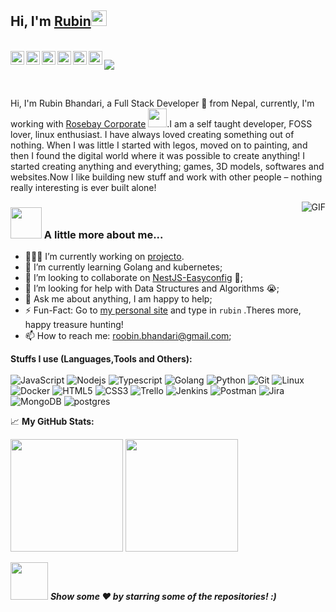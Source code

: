 <h2> Hi, I'm <a href="https://rubiin.now.sh">Rubin</a><img src="https://media.giphy.com/media/hvRJCLFzcasrR4ia7z/giphy.gif" width="25px"></h2>

<br/>
<a href="https://twitter.com/rubiin">
  <img align="left" alt="Rubin Bhandari | Twitter" width="22px" src="https://cdn.jsdelivr.net/npm/simple-icons@v3/icons/twitter.svg" />
</a>
<a href="https://www.linkedin.com/in/xidharth/">
  <img align="left" alt="Rubin's LinkedIN" width="22px" src="https://cdn.jsdelivr.net/npm/simple-icons@v3/icons/linkedin.svg" />
</a>
<a href="https://t.me/rubinbhandari">
  <img align="left" alt="Rubin's Telegram" width="22px" src="https://cdn.jsdelivr.net/npm/simple-icons@v3/icons/telegram.svg" />
</a>
<a href="https://www.instagram.com/rubiin.__/">
  <img align="left" alt="Rubin's Instagram" width="22px" src="https://cdn.jsdelivr.net/npm/simple-icons@v3/icons/instagram.svg" />
</a>
<a href="https://www.reddit.com/user/rubinbhandari/">
  <img align="left" alt="Rubin's Reddit" width="22px" src="https://cdn.jsdelivr.net/npm/simple-icons@v3/icons/reddit.svg" />
</a>
<a href="https://dev.to/rubiin/">
  <img align="left" alt="Rubin's Dev.to" wialt="Rubin's Dev.to" width="22px" src="https://cdn.jsdelivr.net/npm/simple-icons@v3/icons/dev-dot-to.svg" />
</a>

![](https://visitor-badge.glitch.me/badge?page_id=rubiin.rubiin)

<br />

Hi, I'm Rubin Bhandari, a Full Stack Developer 🚀 from Nepal, currently, I'm working with <a href="https://rosebaycorporate.com">Rosebay Corporate</a> <img src="https://media.giphy.com/media/WUlplcMpOCEmTGBtBW/giphy.gif" width="30">.I am a self taught developer, FOSS lover, linux enthusiast. I have always loved creating something out of nothing. When I was little I started with legos, moved on to painting, and then I found the digital world where it was possible to create anything! I started creating anything and everything; games, 3D models, softwares and websites.Now I like building new stuff and work with other people – nothing really interesting is ever built alone!

<img align="right" alt="GIF" src="https://media.giphy.com/media/836HiJc7pgzy8iNXCn/giphy.gif" />
 
### <img src="https://media.giphy.com/media/VgCDAzcKvsR6OM0uWg/giphy.gif" width="50"> A little more about me... 

- 👨🏽‍💻 I’m currently working on [projecto](https://github.com/rubiin/projecto).
- 🌱 I’m currently learning Golang and kubernetes; 
- 👯 I’m looking to collaborate on [NestJS-Easyconfig](https://github.com/rubiin/nestjs-easyconfig) 🤝;
- 🤔 I’m looking for help with Data Structures and Algorithms 😭;
- 💬 Ask me about anything, I am happy to help;
- ⚡️ Fun-Fact: Go to [my personal site](rubiin.now.sh) and type in `rubin` .Theres more, happy treasure hunting!
- 📫 How to reach me: roobin.bhandari@gmail.com;

**Stuffs I use (Languages,Tools and Others):**
<br/><br/>
![JavaScript](https://img.shields.io/badge/-JavaScript-black?style=for-the-badge&logo=javascript)
![Nodejs](https://img.shields.io/badge/-Typescript-black?style=for-the-badge&logo=Typescript&logoColor=3178C6)
![Typescript](https://img.shields.io/badge/-Nodejs-black?style=for-the-badge&logo=Node.js&logoColor=5df58b)
![Golang](https://img.shields.io/badge/-Go-black?style=for-the-badge&logo=Go&logoColor=5df58b)
![Python](https://img.shields.io/badge/-Python-black?style=for-the-badge&logo=Python)
![Git](https://img.shields.io/badge/-Git-black?style=for-the-badge&logo=Git)
![Linux](https://img.shields.io/badge/-Linux-black?style=for-the-badge&logo=Linux&logoColor=FCC624)
![Docker](https://img.shields.io/badge/-docker-black?style=for-the-badge&logo=docker&logoColor=2496ED)
![HTML5](https://img.shields.io/badge/-HTML5-black?style=for-the-badge&logo=html5&logoColor=white)
![CSS3](https://img.shields.io/badge/-CSS3-black?style=for-the-badge&logo=css3&logoColor=1572B6)
![Trello](https://img.shields.io/badge/-Trello-black?style=for-the-badge&logo=Trello&logoColor=0079BF)
![Jenkins](https://img.shields.io/badge/-Jenkins-black?style=for-the-badge&logo=Jenkins&logoColor=D24939)
![Postman](https://img.shields.io/badge/-Postman-black?style=for-the-badge&logo=Postman&logoColor=FF6C37)
![Jira](https://img.shields.io/badge/-Jira-black?style=for-the-badge&logo=Jira&logoColor=0052CC)
![MongoDB](https://img.shields.io/badge/-MongoDB-black?style=for-the-badge&logo=mongodb)
![postgres](https://img.shields.io/badge/-Postgresql-black?style=for-the-badge&logo=postgresql)

📈 **My GitHub Stats:**

<p>
  <img height="180em" src="https://github-readme-stats.vercel.app/api?username=rubiin&show_icons=true&hide_border=true&&count_private=true&include_all_commits=true&theme=radical" />
  <img height="180em" src="https://github-readme-stats.vercel.app/api/top-langs/?username=rubiin&count_private=true&include_all_commits=true&show_icons=true&hide_border=true&hide=html&layout=compact&langs_count=8&theme=radical"/>
</p>

<img src="https://media.giphy.com/media/LnQjpWaON8nhr21vNW/giphy.gif" width="60"> <em><b>Show some ❤️ by starring some of the repositories! :)</em>
